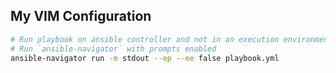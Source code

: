 ## My VIM Configuration

```bash
# Run playbook on ansible controller and not in an execution environment
# Run `ansible-navigator` with prompts enabled
ansible-navigator run -m stdout --ep --ee false playbook.yml
```
